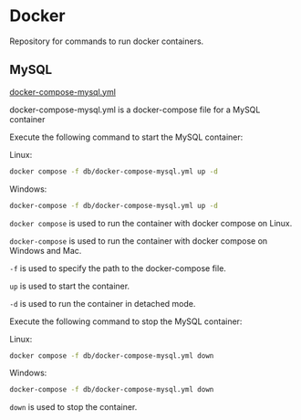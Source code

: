 # Docker

Repository for commands to run docker containers.

## MySQL

[docker-compose-mysql.yml](db/docker-compose-mysql.yml)

docker-compose-mysql.yml is a docker-compose file for a MySQL container

Execute the following command to start the MySQL container:

Linux:
```bash
docker compose -f db/docker-compose-mysql.yml up -d
```

Windows:
```bash
docker-compose -f db/docker-compose-mysql.yml up -d
```
`docker compose` is used to run the container with docker compose on Linux.

`docker-compose` is used to run the container with docker compose on Windows and Mac.

`-f` is used to specify the path to the docker-compose file.

`up` is used to start the container.

`-d` is used to run the container in detached mode.

Execute the following command to stop the MySQL container:

Linux:
```bash
docker compose -f db/docker-compose-mysql.yml down
```

Windows:
```bash
docker-compose -f db/docker-compose-mysql.yml down
```

`down` is used to stop the container.
